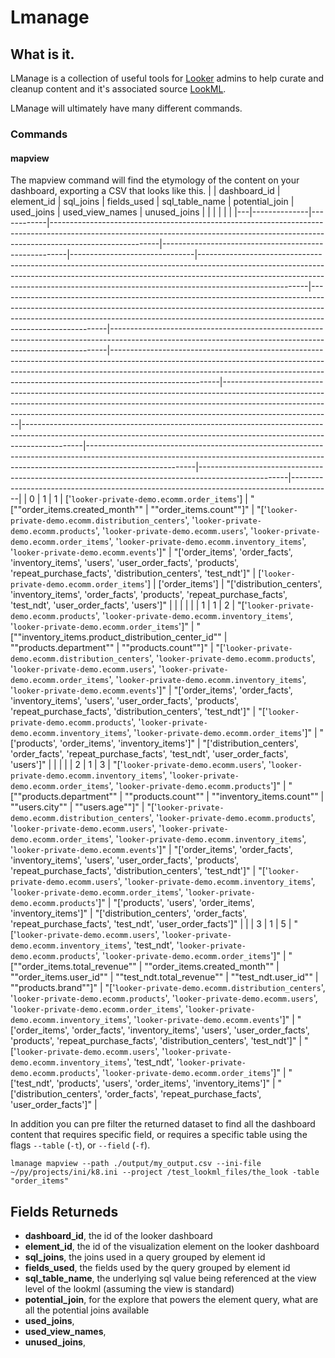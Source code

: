 # Lmanage
## What is it.
LManage is a collection of useful tools for [Looker](https://looker.com/) admins to help curate and cleanup content and it's associated source [LookML](https://docs.looker.com/data-modeling/learning-lookml/what-is-lookml).

LManage will ultimately have many different commands.
### Commands
#### mapview
The mapview command will find the etymology of the content on your dashboard, exporting a CSV that looks like this.
|   | dashboard_id | element_id | sql_joins                                                                                                                                                                             | fields_used                                          | sql_table_name                | potential_join                                                                                                                                                                                                                                                      | used_joins                                                                                                                                                                                                                                                          | used_view_names                                                                                                                                           | unused_joins                                                                                                                                                                                                                                                        |                                                                                                                                                                                                                                                                     |                                                                                                                                                                           |                                                                                                                                                                                       |                                                                                                    |                                                                                        |
|---|--------------|------------|---------------------------------------------------------------------------------------------------------------------------------------------------------------------------------------|------------------------------------------------------|-------------------------------|---------------------------------------------------------------------------------------------------------------------------------------------------------------------------------------------------------------------------------------------------------------------|---------------------------------------------------------------------------------------------------------------------------------------------------------------------------------------------------------------------------------------------------------------------|-----------------------------------------------------------------------------------------------------------------------------------------------------------|---------------------------------------------------------------------------------------------------------------------------------------------------------------------------------------------------------------------------------------------------------------------|---------------------------------------------------------------------------------------------------------------------------------------------------------------------------------------------------------------------------------------------------------------------|---------------------------------------------------------------------------------------------------------------------------------------------------------------------------|---------------------------------------------------------------------------------------------------------------------------------------------------------------------------------------|----------------------------------------------------------------------------------------------------|----------------------------------------------------------------------------------------|
| 0 | 1            | 1          | ['`looker-private-demo.ecomm.order_items`']                                                                                                                                           | "[""order_items.created_month""                      | ""order_items.count""]"       | "['`looker-private-demo.ecomm.distribution_centers`', '`looker-private-demo.ecomm.products`', '`looker-private-demo.ecomm.users`', '`looker-private-demo.ecomm.order_items`', '`looker-private-demo.ecomm.inventory_items`', '`looker-private-demo.ecomm.events`']" | "['order_items', 'order_facts', 'inventory_items', 'users', 'user_order_facts', 'products', 'repeat_purchase_facts', 'distribution_centers', 'test_ndt']"                                                                                                           | ['`looker-private-demo.ecomm.order_items`']                                                                                                               | ['order_items']                                                                                                                                                                                                                                                     | "['distribution_centers', 'inventory_items', 'order_facts', 'products', 'repeat_purchase_facts', 'test_ndt', 'user_order_facts', 'users']"                                                                                                                          |                                                                                                                                                                           |                                                                                                                                                                                       |                                                                                                    |                                                                                        |
| 1 | 1            | 2          | "['`looker-private-demo.ecomm.products`', '`looker-private-demo.ecomm.inventory_items`', '`looker-private-demo.ecomm.order_items`']"                                                  | "[""inventory_items.product_distribution_center_id"" | ""products.department""       | ""products.count""]"                                                                                                                                                                                                                                                | "['`looker-private-demo.ecomm.distribution_centers`', '`looker-private-demo.ecomm.products`', '`looker-private-demo.ecomm.users`', '`looker-private-demo.ecomm.order_items`', '`looker-private-demo.ecomm.inventory_items`', '`looker-private-demo.ecomm.events`']" | "['order_items', 'order_facts', 'inventory_items', 'users', 'user_order_facts', 'products', 'repeat_purchase_facts', 'distribution_centers', 'test_ndt']" | "['`looker-private-demo.ecomm.products`', '`looker-private-demo.ecomm.inventory_items`', '`looker-private-demo.ecomm.order_items`']"                                                                                                                                | "['products', 'order_items', 'inventory_items']"                                                                                                                                                                                                                    | "['distribution_centers', 'order_facts', 'repeat_purchase_facts', 'test_ndt', 'user_order_facts', 'users']"                                                               |                                                                                                                                                                                       |                                                                                                    |                                                                                        |
| 2 | 1            | 3          | "['`looker-private-demo.ecomm.users`', '`looker-private-demo.ecomm.inventory_items`', '`looker-private-demo.ecomm.order_items`', '`looker-private-demo.ecomm.products`']"             | "[""products.department""                            | ""products.count""            | ""inventory_items.count""                                                                                                                                                                                                                                           | ""users.city""                                                                                                                                                                                                                                                      | ""users.age""]"                                                                                                                                           | "['`looker-private-demo.ecomm.distribution_centers`', '`looker-private-demo.ecomm.products`', '`looker-private-demo.ecomm.users`', '`looker-private-demo.ecomm.order_items`', '`looker-private-demo.ecomm.inventory_items`', '`looker-private-demo.ecomm.events`']" | "['order_items', 'order_facts', 'inventory_items', 'users', 'user_order_facts', 'products', 'repeat_purchase_facts', 'distribution_centers', 'test_ndt']"                                                                                                           | "['`looker-private-demo.ecomm.users`', '`looker-private-demo.ecomm.inventory_items`', '`looker-private-demo.ecomm.order_items`', '`looker-private-demo.ecomm.products`']" | "['products', 'users', 'order_items', 'inventory_items']"                                                                                                                             | "['distribution_centers', 'order_facts', 'repeat_purchase_facts', 'test_ndt', 'user_order_facts']" |                                                                                        |
| 3 | 1            | 5          | "['`looker-private-demo.ecomm.users`', '`looker-private-demo.ecomm.inventory_items`', 'test_ndt', '`looker-private-demo.ecomm.products`', '`looker-private-demo.ecomm.order_items`']" | "[""order_items.total_revenue""                      | ""order_items.created_month"" | ""order_items.user_id""                                                                                                                                                                                                                                             | ""test_ndt.total_revenue""                                                                                                                                                                                                                                          | ""test_ndt.user_id""                                                                                                                                      | ""products.brand""]"                                                                                                                                                                                                                                                | "['`looker-private-demo.ecomm.distribution_centers`', '`looker-private-demo.ecomm.products`', '`looker-private-demo.ecomm.users`', '`looker-private-demo.ecomm.order_items`', '`looker-private-demo.ecomm.inventory_items`', '`looker-private-demo.ecomm.events`']" | "['order_items', 'order_facts', 'inventory_items', 'users', 'user_order_facts', 'products', 'repeat_purchase_facts', 'distribution_centers', 'test_ndt']"                 | "['`looker-private-demo.ecomm.users`', '`looker-private-demo.ecomm.inventory_items`', 'test_ndt', '`looker-private-demo.ecomm.products`', '`looker-private-demo.ecomm.order_items`']" | "['test_ndt', 'products', 'users', 'order_items', 'inventory_items']"                              | "['distribution_centers', 'order_facts', 'repeat_purchase_facts', 'user_order_facts']" |



In addition you can pre filter the returned dataset to find all the dashboard content that requires  specific field, or requires a specific table using the flags `--table` (`-t`), or `--field` (`-f`).

    lmanage mapview --path ./output/my_output.csv --ini-file ~/py/projects/ini/k8.ini --project /test_lookml_files/the_look -table "order_items"

## Fields Returneds
- **dashboard_id**, the id of the looker dashboard 	
- **element_id**, the id of the visualization element on the looker dashboard	
- **sql_joins**, the joins used in a query grouped by element id	
- **fields_used**, the fields used by the query grouped by element id
- **sql_table_name**, the underlying sql value being referenced at the view level of the lookml (assuming the view is standard)	
- **potential_join**, for the explore that powers the element query, what are all the potential joins available	
- **used_joins**, 	
- **used_view_names**,	
- **unused_joins**,
